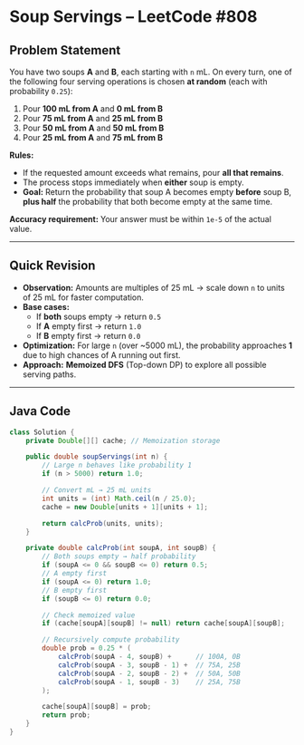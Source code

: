 # Soup Servings – LeetCode #808

## Problem Statement

You have two soups **A** and **B**, each starting with `n` mL. On every turn, one of the following four serving operations is chosen **at random** (each with probability `0.25`):

1. Pour **100 mL from A** and **0 mL from B**
2. Pour **75 mL from A** and **25 mL from B**
3. Pour **50 mL from A** and **50 mL from B**
4. Pour **25 mL from A** and **75 mL from B**

**Rules:**
- If the requested amount exceeds what remains, pour **all that remains**.
- The process stops immediately when **either** soup is empty.
- **Goal:** Return the probability that soup A becomes empty **before** soup B, **plus half** the probability that both become empty at the same time.

**Accuracy requirement:** Your answer must be within `1e-5` of the actual value.

---

## Quick Revision

- **Observation:** Amounts are multiples of 25 mL → scale down `n` to units of 25 mL for faster computation.
- **Base cases:**
  - If **both** soups empty → return `0.5`
  - If **A** empty first → return `1.0`
  - If **B** empty first → return `0.0`
- **Optimization:** For large `n` (over ~5000 mL), the probability approaches **1** due to high chances of A running out first.
- **Approach:** **Memoized DFS** (Top-down DP) to explore all possible serving paths.

---

## Java Code

```java
class Solution {
    private Double[][] cache; // Memoization storage

    public double soupServings(int n) {
        // Large n behaves like probability 1
        if (n > 5000) return 1.0;

        // Convert mL → 25 mL units
        int units = (int) Math.ceil(n / 25.0);
        cache = new Double[units + 1][units + 1];

        return calcProb(units, units);
    }

    private double calcProb(int soupA, int soupB) {
        // Both soups empty → half probability
        if (soupA <= 0 && soupB <= 0) return 0.5;
        // A empty first
        if (soupA <= 0) return 1.0;
        // B empty first
        if (soupB <= 0) return 0.0;

        // Check memoized value
        if (cache[soupA][soupB] != null) return cache[soupA][soupB];

        // Recursively compute probability
        double prob = 0.25 * (
            calcProb(soupA - 4, soupB) +      // 100A, 0B
            calcProb(soupA - 3, soupB - 1) +  // 75A, 25B
            calcProb(soupA - 2, soupB - 2) +  // 50A, 50B
            calcProb(soupA - 1, soupB - 3)    // 25A, 75B
        );

        cache[soupA][soupB] = prob;
        return prob;
    }
}
